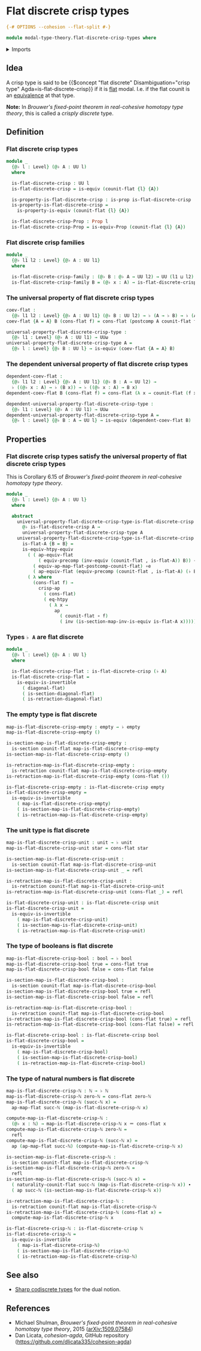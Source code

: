 # Flat discrete crisp types

```agda
{-# OPTIONS --cohesion --flat-split #-}

module modal-type-theory.flat-discrete-crisp-types where
```

<details><summary>Imports</summary>

```agda
open import elementary-number-theory.natural-numbers

open import foundation.action-on-identifications-functions
open import foundation.booleans
open import foundation.coproduct-types
open import foundation.dependent-pair-types
open import foundation.empty-types
open import foundation.equivalences
open import foundation.function-extensionality
open import foundation.function-types
open import foundation.homotopies
open import foundation.identity-types
open import foundation.postcomposition-dependent-functions
open import foundation.postcomposition-functions
open import foundation.precomposition-functions
open import foundation.propositions
open import foundation.retractions
open import foundation.sections
open import foundation.transport-along-identifications
open import foundation.unit-type
open import foundation.univalence
open import foundation.universal-property-equivalences
open import foundation.universe-levels

open import modal-type-theory.crisp-function-types
open import modal-type-theory.crisp-identity-types
open import modal-type-theory.flat-modality
open import modal-type-theory.functoriality-flat-modality
```

</details>

## Idea

A crisp type is said to be
{{$concept "flat discrete" Disambiguation="crisp type" Agda=is-flat-discrete-crisp}}
if it is [flat](modal-type-theory.flat-modality.md) modal. I.e. if the flat
counit is an [equivalence](foundation-core.equivalences.md) at that type.

**Note:** In _Brouwer's fixed-point theorem in real-cohesive homotopy type
theory_, this is called a _crisply discrete_ type.

## Definition

### Flat discrete crisp types

```agda
module _
  {@♭ l : Level} (@♭ A : UU l)
  where

  is-flat-discrete-crisp : UU l
  is-flat-discrete-crisp = is-equiv (counit-flat {l} {A})

  is-property-is-flat-discrete-crisp : is-prop is-flat-discrete-crisp
  is-property-is-flat-discrete-crisp =
    is-property-is-equiv (counit-flat {l} {A})

  is-flat-discrete-crisp-Prop : Prop l
  is-flat-discrete-crisp-Prop = is-equiv-Prop (counit-flat {l} {A})
```

### Flat discrete crisp families

```agda
module _
  {@♭ l1 l2 : Level} {@♭ A : UU l1}
  where

  is-flat-discrete-crisp-family : (@♭ B : @♭ A → UU l2) → UU (l1 ⊔ l2)
  is-flat-discrete-crisp-family B = (@♭ x : A) → is-flat-discrete-crisp (B x)
```

### The universal property of flat discrete crisp types

```agda
coev-flat :
  {@♭ l1 l2 : Level} {@♭ A : UU l1} (@♭ B : UU l2) → ♭ (A → ♭ B) → ♭ (A → B)
coev-flat {A = A} B (cons-flat f) = cons-flat (postcomp A counit-flat f)

universal-property-flat-discrete-crisp-type :
  {@♭ l1 : Level} (@♭ A : UU l1) → UUω
universal-property-flat-discrete-crisp-type A =
  {@♭ l : Level} {@♭ B : UU l} → is-equiv (coev-flat {A = A} B)
```

### The dependent universal property of flat discrete crisp types

```agda
dependent-coev-flat :
  {@♭ l1 l2 : Level} {@♭ A : UU l1} (@♭ B : A → UU l2) →
  ♭ ((@♭ x : A) → ♭ (B x)) → ♭ ((@♭ x : A) → B x)
dependent-coev-flat B (cons-flat f) = cons-flat (λ x → counit-flat (f x))

dependent-universal-property-flat-discrete-crisp-type :
  {@♭ l1 : Level} (@♭ A : UU l1) → UUω
dependent-universal-property-flat-discrete-crisp-type A =
  {@♭ l : Level} {@♭ B : A → UU l} → is-equiv (dependent-coev-flat B)
```

## Properties

### Flat discrete crisp types satisfy the universal property of flat discrete crisp types

This is Corollary 6.15 of _Brouwer's fixed-point theorem in real-cohesive
homotopy type theory_.

```agda
module _
  {@♭ l : Level} {@♭ A : UU l}
  where

  abstract
    universal-property-flat-discrete-crisp-type-is-flat-discrete-crisp :
      @♭ is-flat-discrete-crisp A →
      universal-property-flat-discrete-crisp-type A
    universal-property-flat-discrete-crisp-type-is-flat-discrete-crisp
      is-flat-A {B = B} =
      is-equiv-htpy-equiv
        ( ( ap-equiv-flat
            ( equiv-precomp (inv-equiv (counit-flat , is-flat-A)) B)) ∘e
          ( equiv-ap-map-flat-postcomp-counit-flat) ∘e
          ( ap-equiv-flat (equiv-precomp (counit-flat , is-flat-A) (♭ B))))
        ( λ where
          (cons-flat f) →
            crisp-ap
              ( cons-flat)
              ( eq-htpy
                ( λ x →
                  ap
                    ( counit-flat ∘ f)
                    ( inv (is-section-map-inv-is-equiv is-flat-A x)))))
```

### Types `♭ A` are flat discrete

```agda
module _
  {@♭ l : Level} {@♭ A : UU l}
  where

  is-flat-discrete-crisp-flat : is-flat-discrete-crisp (♭ A)
  is-flat-discrete-crisp-flat =
    is-equiv-is-invertible
      ( diagonal-flat)
      ( is-section-diagonal-flat)
      ( is-retraction-diagonal-flat)
```

### The empty type is flat discrete

```agda
map-is-flat-discrete-crisp-empty : empty → ♭ empty
map-is-flat-discrete-crisp-empty ()

is-section-map-is-flat-discrete-crisp-empty :
  is-section counit-flat map-is-flat-discrete-crisp-empty
is-section-map-is-flat-discrete-crisp-empty ()

is-retraction-map-is-flat-discrete-crisp-empty :
  is-retraction counit-flat map-is-flat-discrete-crisp-empty
is-retraction-map-is-flat-discrete-crisp-empty (cons-flat ())

is-flat-discrete-crisp-empty : is-flat-discrete-crisp empty
is-flat-discrete-crisp-empty =
  is-equiv-is-invertible
    ( map-is-flat-discrete-crisp-empty)
    ( is-section-map-is-flat-discrete-crisp-empty)
    ( is-retraction-map-is-flat-discrete-crisp-empty)
```

### The unit type is flat discrete

```agda
map-is-flat-discrete-crisp-unit : unit → ♭ unit
map-is-flat-discrete-crisp-unit star = cons-flat star

is-section-map-is-flat-discrete-crisp-unit :
  is-section counit-flat map-is-flat-discrete-crisp-unit
is-section-map-is-flat-discrete-crisp-unit _ = refl

is-retraction-map-is-flat-discrete-crisp-unit :
  is-retraction counit-flat map-is-flat-discrete-crisp-unit
is-retraction-map-is-flat-discrete-crisp-unit (cons-flat _) = refl

is-flat-discrete-crisp-unit : is-flat-discrete-crisp unit
is-flat-discrete-crisp-unit =
  is-equiv-is-invertible
    ( map-is-flat-discrete-crisp-unit)
    ( is-section-map-is-flat-discrete-crisp-unit)
    ( is-retraction-map-is-flat-discrete-crisp-unit)
```

### The type of booleans is flat discrete

```agda
map-is-flat-discrete-crisp-bool : bool → ♭ bool
map-is-flat-discrete-crisp-bool true = cons-flat true
map-is-flat-discrete-crisp-bool false = cons-flat false

is-section-map-is-flat-discrete-crisp-bool :
  is-section counit-flat map-is-flat-discrete-crisp-bool
is-section-map-is-flat-discrete-crisp-bool true = refl
is-section-map-is-flat-discrete-crisp-bool false = refl

is-retraction-map-is-flat-discrete-crisp-bool :
  is-retraction counit-flat map-is-flat-discrete-crisp-bool
is-retraction-map-is-flat-discrete-crisp-bool (cons-flat true) = refl
is-retraction-map-is-flat-discrete-crisp-bool (cons-flat false) = refl

is-flat-discrete-crisp-bool : is-flat-discrete-crisp bool
is-flat-discrete-crisp-bool =
  is-equiv-is-invertible
    ( map-is-flat-discrete-crisp-bool)
    ( is-section-map-is-flat-discrete-crisp-bool)
    ( is-retraction-map-is-flat-discrete-crisp-bool)
```

### The type of natural numbers is flat discrete

```agda
map-is-flat-discrete-crisp-ℕ : ℕ → ♭ ℕ
map-is-flat-discrete-crisp-ℕ zero-ℕ = cons-flat zero-ℕ
map-is-flat-discrete-crisp-ℕ (succ-ℕ x) =
  ap-map-flat succ-ℕ (map-is-flat-discrete-crisp-ℕ x)

compute-map-is-flat-discrete-crisp-ℕ :
  (@♭ x : ℕ) → map-is-flat-discrete-crisp-ℕ x ＝ cons-flat x
compute-map-is-flat-discrete-crisp-ℕ zero-ℕ =
  refl
compute-map-is-flat-discrete-crisp-ℕ (succ-ℕ x) =
  ap (ap-map-flat succ-ℕ) (compute-map-is-flat-discrete-crisp-ℕ x)

is-section-map-is-flat-discrete-crisp-ℕ :
  is-section counit-flat map-is-flat-discrete-crisp-ℕ
is-section-map-is-flat-discrete-crisp-ℕ zero-ℕ =
  refl
is-section-map-is-flat-discrete-crisp-ℕ (succ-ℕ x) =
  ( naturality-counit-flat succ-ℕ (map-is-flat-discrete-crisp-ℕ x)) ∙
  ( ap succ-ℕ (is-section-map-is-flat-discrete-crisp-ℕ x))

is-retraction-map-is-flat-discrete-crisp-ℕ :
  is-retraction counit-flat map-is-flat-discrete-crisp-ℕ
is-retraction-map-is-flat-discrete-crisp-ℕ (cons-flat x) =
  compute-map-is-flat-discrete-crisp-ℕ x

is-flat-discrete-crisp-ℕ : is-flat-discrete-crisp ℕ
is-flat-discrete-crisp-ℕ =
  is-equiv-is-invertible
    ( map-is-flat-discrete-crisp-ℕ)
    ( is-section-map-is-flat-discrete-crisp-ℕ)
    ( is-retraction-map-is-flat-discrete-crisp-ℕ)
```

## See also

- [Sharp codiscrete types](modal-type-theory.sharp-codiscrete-types.md) for the
  dual notion.

## References

- Michael Shulman, _Brouwer's fixed-point theorem in real-cohesive homotopy type
  theory_, 2015 ([arXiv:1509.07584](https://arxiv.org/abs/1509.07584))
- Dan Licata, _cohesion-agda_, GitHub repository
  (<https://github.com/dlicata335/cohesion-agda>)
